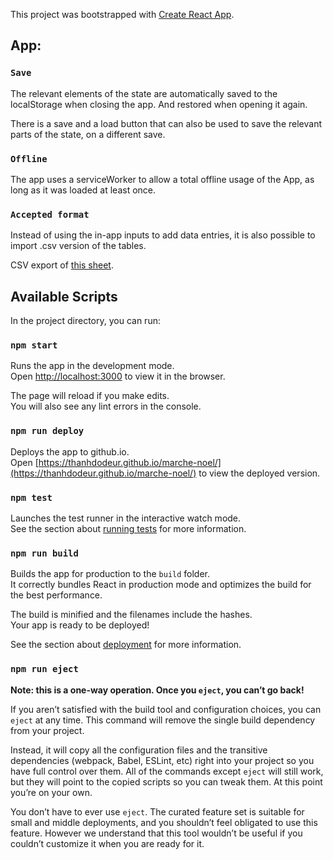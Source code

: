 This project was bootstrapped with [Create React App](https://github.com/facebook/create-react-app).

## App:

### `Save`

The relevant elements of the state are automatically saved to the localStorage when closing the app. And restored when opening it again.

There is a save and a load button that can also be used to save the relevant parts of the state, on a different save.

### `Offline`

The app uses a serviceWorker to allow a total offline usage of the App, as long as it was loaded at least once.

### `Accepted format`

Instead of using the in-app inputs to add data entries, it is also possible to import .csv version of the tables.

CSV export of [this sheet](https://docs.google.com/spreadsheets/d/1UKT38_RUa3MQ_HEGtWgaPKvedD35wYksaj7-T0sc9N8/edit?usp=sharing).

## Available Scripts

In the project directory, you can run:

### `npm start`

Runs the app in the development mode.<br />
Open [http://localhost:3000](http://localhost:3000) to view it in the browser.

The page will reload if you make edits.<br />
You will also see any lint errors in the console.

### `npm run deploy`

Deploys the app to github.io.<br />
Open [https://thanhdodeur.github.io/marche-noel/](https://thanhdodeur.github.io/marche-noel/) to view the deployed version.

### `npm test`

Launches the test runner in the interactive watch mode.<br />
See the section about [running tests](https://facebook.github.io/create-react-app/docs/running-tests) for more information.

### `npm run build`

Builds the app for production to the `build` folder.<br />
It correctly bundles React in production mode and optimizes the build for the best performance.

The build is minified and the filenames include the hashes.<br />
Your app is ready to be deployed!

See the section about [deployment](https://facebook.github.io/create-react-app/docs/deployment) for more information.

### `npm run eject`

**Note: this is a one-way operation. Once you `eject`, you can’t go back!**

If you aren’t satisfied with the build tool and configuration choices, you can `eject` at any time. This command will remove the single build dependency from your project.

Instead, it will copy all the configuration files and the transitive dependencies (webpack, Babel, ESLint, etc) right into your project so you have full control over them. All of the commands except `eject` will still work, but they will point to the copied scripts so you can tweak them. At this point you’re on your own.

You don’t have to ever use `eject`. The curated feature set is suitable for small and middle deployments, and you shouldn’t feel obligated to use this feature. However we understand that this tool wouldn’t be useful if you couldn’t customize it when you are ready for it.
